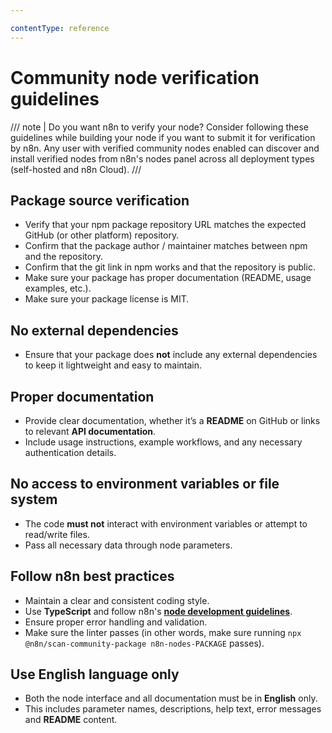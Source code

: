 ```yaml
---

contentType: reference
---
```


# Community node verification guidelines

/// note | Do you want n8n to verify your node?
Consider following these guidelines while building your node if you want to submit it for verification by n8n. Any user with verified community nodes enabled can discover and install verified nodes from n8n's nodes panel across all deployment types (self-hosted and n8n Cloud).
///

## Package source verification

* Verify that your npm package repository URL matches the expected GitHub (or other platform) repository.
* Confirm that the package author / maintainer matches between npm and the repository.
* Confirm that the git link in npm works and that the repository is public.
* Make sure your package has proper documentation (README, usage examples, etc.).
* Make sure your package license is MIT.

## No external dependencies

* Ensure that your package does **not** include any external dependencies to keep it lightweight and easy to maintain.

## Proper documentation

* Provide clear documentation, whether it’s a **README** on GitHub or links to relevant **API documentation**.
* Include usage instructions, example workflows, and any necessary authentication details.

## No access to environment variables or file system

* The code **must not** interact with environment variables or attempt to read/write files.
* Pass all necessary data through node parameters.

## Follow n8n best practices

* Maintain a clear and consistent coding style.
* Use **TypeScript** and follow n8n's [**node development guidelines**](/integrations/creating-nodes/overview.md).
* Ensure proper error handling and validation.
* Make sure the linter passes (in other words, make sure running `npx @n8n/scan-community-package n8n-nodes-PACKAGE` passes).

## Use English language only

* Both the node interface and all documentation must be in **English** only.
* This includes parameter names, descriptions, help text, error messages and **README** content.

